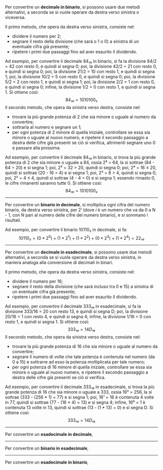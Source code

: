 Per convertire un **decimale in binario**, si possono usare due metodi alternativi, a seconda se si vuole operare da destra verso sinistra o viceversa.

Il primo metodo, che opera da destra verso sinistra, consiste nel:
- dividere il numero per 2;
- segnare il resto della divisione (che sarà o 1 o 0) a sinistra di un eventuale cifra già presente;
- ripetere i primi due passaggi fino ad aver esaurito il dividendo.

Ad esempio, per convertire il decimale 84₁₀ in binario, si fa la divisione 84/2 = 42 con resto 0, e quindi si segna 0; poi, la divisione 42/2 = 21 con resto 0, e quindi si segna 0; poi, la divisione 21/2 = 10 con resto 1, e quindi si segna 1; poi, la divisione 10/2 = 5 con resto 0, e quindi si segna 0; poi, la divisione 5/2 = 2 con resto 1, e quindi si segna 1; poi, la divisione 2/2 = 1 con resto 0, e quindi si segna 0; infine, la divisione 1/2 = 0 con resto 1, e quindi si segna 1. Si ottiene così:
$$84₁₀ = 1010100₂$$
Il secondo metodo, che opera da sinistra verso destra, consiste nel:
- trovare la più grande potenza di 2 che sia minore o uguale al numero da convertire;
- sottrarla al numero e segnare un 1;
- per ogni potenza di 2 minore di quella iniziale, controllare se essa sia minore o uguale al nuovo numero, e ripetere il secondo passaggio a destra delle cifre già presenti se ciò si verifica, altrimenti segnare uno 0 e passare alla prossima.

Ad esempio, per convertire il decimale 84₁₀ in binario, si trova la più grande potenza di 2 che sia minore o uguale a 84, ossia 2⁶ = 64, la si sottrae (84 - 64 = 20) e si segna 1; poi, 2⁵ = 32 > 20, quindi si segna 0; poi, 2⁴ = 16 ≤ 20, quindi si sottrae (20 - 16 = 4) e si segna 1; poi, 2³ = 8 > 4, quindi si segna 0; poi, 2² = 4 ≤ 4, quindi si sottrae (4 - 4 = 0) e si segna 1; essendo rimasto 0, le cifre rimanenti saranno tutte 0. Si ottiene così:
$$84₁₀ = 1010100₂$$
___
Per convertire un **binario in decimale**, si moltiplica ogni cifra del numero binario, da destra verso sinistra, per 2*ⁱ* (dove *i* è un numero che va da 0 a N - 1, con N pari al numero delle cifre del numero binario), e si sommano i risultati.

Ad esempio, per convertire il binario 10110₂ in decimale, si fa:
$$10110₂ = (0 * 2^0) + (1 * 2^1) + (1 * 2^2) + (0 * 2^3) + (1 * 2^4) = 22₁₀$$
___
Per convertire un **decimale in esadecimale**, si possono usare due metodi alternativi, a seconda se si vuole operare da destra verso sinistra, in maniera analoga alla conversione di decimali in binari.

Il primo metodo, che opera da destra verso sinistra, consiste nel:
- dividere il numero per 16;
- segnare il resto della divisione (che sarà incluso tra 0 e 15) a sinistra di un eventuale cifra già presente;
- ripetere i primi due passaggi fino ad aver esaurito il dividendo.

Ad esempio, per convertire il decimale 333₁₀ in esadecimale, si fa la divisione 333/16 = 20 con resto 13, e quindi si segna D; poi, la divisione 20/16 = 1 con resto 4, e quindi si segna 4; infine, la divisione 1/16 = 0 con resto 1, e quindi si segna 1. Si ottiene così:
$$333₁₀ = 14D₁₆$$
Il secondo metodo, che opera da sinistra verso destra, consiste nel:
- trovare la più grande potenza di 16 che sia minore o uguale al numero da convertire;
- segnare il numero di volte che tale potenza è contenuta nel numero (da 0 a 15) e sottrarre ad esso la potenza moltiplicata per tale numero;
- per ogni potenza di 16 minore di quella iniziale, controllare se essa sia minore o uguale al nuovo numero, e ripetere il secondo passaggio a destra delle cifre già presenti se ciò si verifica.

Ad esempio, per convertire il decimale 333₁₀ in esadecimale, si trova la più grande potenza di 16 che sia minore o uguale a 333, ossia 16² = 256, la si sottrae (333 - (256 * 1) = 77) e si segna 1; poi, 16¹ = 16 è contenuta 4 volte in 77, quindi si sottrae (77 - (16 * 4) = 13) e si segna 4; infine, 16⁰ = 1 è contenuta 13 volte in 13, quindi si sottrae (13 - (1 * 13) = 0) e si segna D. Si ottiene così:
$$333₁₀ = 14D₁₆$$
___
Per convertire un **esadecimale in decimale**,
___
Per convertire un **binario in esadecimale**,
___
Per convertire un **esadecimale in binario**,